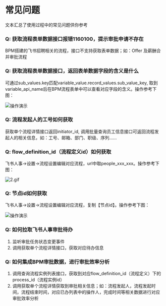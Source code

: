 # 常见问题
文本汇总了使用过程中的常见问题供你参考

### Q: 获取流程表单数据接口报错1160100，提示审批申请不存在

BPM搭建的飞书招聘相关的流程，接口不支持获取表单数据；如：Offer 及薪酬合并审批流程

### Q: 获取流程表单数据接口，返回表单数据字段的含义是什么
可通过sub_values.key匹配variable_value.record_values.sub_value_key, 取到variable_api_name后在BPM流程表单中可以查看对应字段的含义。操作参考下图：

![操作演示](//sf3-cn.feishucdn.com/obj/open-platform-opendoc/95827c17841f56fbb7a4fedf5434dc4a_oVGsvBMVkC.gif?height=1138&lazyload=true&maxWidth=574&width=1822)

### Q: 流程发起人的工号如何获取
获取单个流程详情接口返回initiator_id, 调用批量查询员工信息接口可返回流程发起人的相关信息，如：工号、邮箱、部门、职级、序列......

### Q: flow_definition_id（流程定义id）如何获取

飞书人事->设置->流程设置编辑对应流程，url中取people_xxx_xxx。操作参考下图：


![2.gif](//sf3-cn.feishucdn.com/obj/open-platform-opendoc/5bfa1fc25c146bd405d671bcb9b8318d_Ly9zAz7HYy.gif?height=1106&lazyload=true&maxWidth=574&width=1874)




### Q: 节点id如何获取
飞书人事->设置->流程设置编辑对应流程，复制【节点id】。操作参考下图：

![操作演示](//sf3-cn.feishucdn.com/obj/open-platform-opendoc/60caa319e4802660b531451fd0d68917_8fSr8djnRc.gif?height=1110&lazyload=true&maxWidth=574&width=1868)

### Q: 如何拉取飞书人事审批待办
1. 监听审批任务状态变更事件
2. 调用获取单个流程详情接口，获取对应待办信息

### Q: 如何集成BPM审批数据，进行审批效率分析
1. 调用查询流程实例列表接口，获取到对应flow_definition_id（流程定义）下的process_id（流程实例id）
2. 调用获取单个流程详情获取到审批相关信息；如：流程发起人，流程发起时间，流程结束时间，对应已办列表中的操作人，完成时间等相关数据进行对应审批效率分析